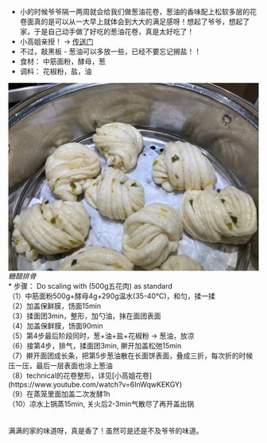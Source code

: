 * 小的时候爷爷隔一两周就会给我们做葱油花卷，葱油的香味配上松软多层的花卷面真的是可以从一大早上就体会到大大的满足感呀！想起了爷爷，想起了家，于是自己动手做了好吃的葱油花卷，真是太好吃了！
* 小高姐亲授！ -> [传送门](https://www.youtube.com/watch?v=6InWqwKEKGY)
* 不过，敲黑板 - 葱油可以多放一些，已经不要忘记搁盐！！
* 食材： 中筋面粉，酵母，葱
* 调料： 花椒粉，盐，油

<p float="left">
  <img src="/images/Mar2022_cyhj.jpeg" width="600" align="left" style="margin-right: 3em"/>  
</p>
<em>糖醋排骨</em>
<br/>
* 步骤： Do scaling with (500g五花肉) as standard </br>
        （1）中筋面粉500g+酵母4g+290g温水(35-40℃)，和匀，揉一揉 </br>
        （2）加盖保鲜膜，饧面15min</br>
        （3）揉面团3min，整形，加勺油，抹在面团表面</br>
        （4）加盖保鲜膜，饧面90min</br>
        （5）第4步最后阶段同时，葱+油+盐+花椒粉 → 葱油，放凉</br>
        （6）接第4步，排气，揉面团3min, 擀开加盖松弛15min</br>
        （7）擀开面团成长条，把第5步葱油散在长面饼表面，叠成三折，每次折的时候压一压，最后一层表面也涂上葱油</br>
        （8）technical的花卷整形，详见[小高姐花卷](https://www.youtube.com/watch?v=6InWqwKEKGY)</br>
        （9）在蒸笼里面加盖二次发酵1h</br>
        （10）凉水上锅蒸15min, 关火后2-3min气散尽了再开盖出锅</br>
<br/><br/>      
满满的家的味道呀，真是香了！虽然可是还是不及爷爷的味道。
